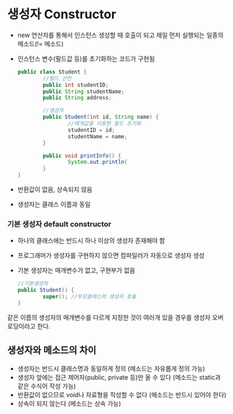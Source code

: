 # 생성자 Constructor

- new 연산자를 통해서 인스턴스 생성할 때 호출이 되고 제일 먼저 실행되는 일종의 메소드(!= 메소드)
- 인스턴스 변수(필드값 등)를 초기화하는 코드가 구현됨

    ```java
    public class Student {
    		//필드 선언
    		public int studentID;
    		public String studentName;
    		public String address;

    		//생성자
    		public Student(int id, String name) {
    				//매개값을 이용한 필드 초기화
    				studentID = id;
    				studentName = name;
    		}

    		public void printInfo() {
    				System.out.println(
    		}
    }
    ```

- 반환값이 없음, 상속되지 않음
- 생성자는 클래스 이름과 동일

### 기본 생성자 default constructor

- 하나의 클래스에는 반드시 하나 이상의 생성자 존재해야 함
- 프로그래머가 생성자를 구현하지 않으면 컴파일러가 자동으로 생성자 생성
- 기본 생성자는 매개변수가 없고, 구현부가 없음

    ```java
    //기본생성자
    public Student() {
    		super(); //부모클래스의 생성자 호출
    }
    ```

같은 이름의 생성자의 매개변수를 다르게 지정한 것이 여러개 있을 경우를 생성자 오버로딩이라고 한다.

## 생성자와 메소드의 차이

- 생성자는 반드시 클래스명과 동일하게 정의 (메소드는 자유롭게 정의 가능)
- 생성자 앞에는 접근 제어자(public, private 등)만 올 수 있다 (메소드는 static과 같은 수식어 작성 가능)
- 반환값이 없으므로 void나 자료형을 작성할 수 없다 (메소드는 반드시 있어야 한다)
- 상속이 되지 않는다 (메소드는 상속 가능)
